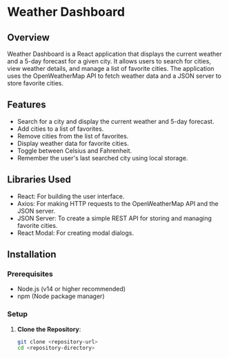 # Weather Dashboard

## Overview

Weather Dashboard is a React application that displays the current weather and a 5-day forecast for a given city. It allows users to search for cities, view weather details, and manage a list of favorite cities. The application uses the OpenWeatherMap API to fetch weather data and a JSON server to store favorite cities.

## Features

- Search for a city and display the current weather and 5-day forecast.
- Add cities to a list of favorites.
- Remove cities from the list of favorites.
- Display weather data for favorite cities.
- Toggle between Celsius and Fahrenheit.
- Remember the user's last searched city using local storage.

## Libraries Used

- React: For building the user interface.
- Axios: For making HTTP requests to the OpenWeatherMap API and the JSON server.
- JSON Server: To create a simple REST API for storing and managing favorite cities.
- React Modal: For creating modal dialogs.

## Installation

### Prerequisites

- Node.js (v14 or higher recommended)
- npm (Node package manager)

### Setup

1. **Clone the Repository**:
   ```bash
   git clone <repository-url>
   cd <repository-directory>

